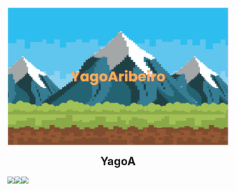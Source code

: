 <div style="display: flex; text-align:center;">
    <img src="https://github.com/yagoAribeiro/yagoAribeiro/blob/main/banner.png">
</div>

<h2 style="margin:20px; font-size:19pt;" align="center">YagoA</h2>

<div style="display:flex; flex-direction:row;" align="center">
    <img src="https://github-readme-stats.vercel.app/api?username=yagoAribeiro&show_icons=true&theme=radical&border_color=DF61F1">
    <img src="https://github-readme-stats.vercel.app/api/top-langs/?username=yagoAribeiro&langs_count=8&layout=compact&theme=radical&border_color=DF61F1">
    <img src="http://github-readme-streak-stats.herokuapp.com?user=yagoAribeiro&theme=radical&date_format=j%20M%5B%20Y%5D&mode=weekly">
</div>

<div>
    <a src="https://github.com/devicons/devicon/blob/master/icons/godot/godot-original.svg">
</div>

